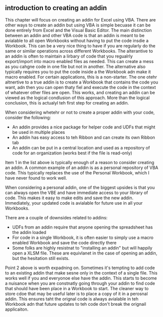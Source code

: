 ## introduction to creating an addin

This chapter will focus on creating an addin for Excel using VBA.  There are other ways to create an addin but using VBA is simple becuase it can be done entirely from Excel and the Visual Basic Editor.  The main distinction between an addin and other VBA code is that an addin is meant to be avialable to all open Workbooks without having to put the code insdie a Workbook.  This can be a very nice thing to have if you are regularly do the same or similar operations across different Workbooks.  The alterantive to an addin is often to maintain a lirbary of code that you regualrly export/import into macro enabled files as needed.  This can create a mess as you cahgne code in one file but not in another.  The alternative also typically requires you to put the code inside a the Workbook adn make it macro enabled.  For certain applications, this is a non-starter.  The one otehr altnertive to a true addin is to create a Workbook that contains the code you want, adn then you can open thaty fiel and execute the code in the context of whatever other files are open.  This works, and creating an addin can be viewed as the logical condlusion of this approach.  More than the logical conclusion, this is actualyl teh first step for creating an addin.

When considering whetehr or not to create a proper addin with your code, consider the following:

* An addin provides a nice package for helper code and UDFs that might be used in multiple places
* An addin has easy access to teh Ribbon and can create its own Ribbon tab
* An addin can be put in a central location and used as a repository of code for an organization (works best if the file is read-only)

Item 1 in the list above is typically enough of a reason to consider creating an addin.  A common example of an addin is as a personal repository of VBA code.  This typically replaces the use of the Personal Workbook, which I have never found to work well.

When considering a personal addin, one of the biggest upsides is that you can always open the VBE and have immediate access to your library of code. This makes it easy to make edits and save the new addin.  Immediately, your updated code is avialable for future use in all your Workbooks.

There are a couple of downsides related to addins:

* UDFs from an addin require that anyone opening the spreadsheet has the addin loaded
* For code in a single Workbook, it is often easier to simply use a macro enabled Workbook and save the code directly there
* Some folks are highly resistnat to "installing an addin" but will happily open a XLSM file.  These are equivlanet in the case of opening an addin, but the hesitation still exists.

Point 2 above is worth expadning on.  Sometimes it's tempting to add code to an existing addin that make sesne only in the context of a single file.  This works well if you and everyonoe else have the addin.  This starts to become a nuisance when you are constnatly going through your addin to find code that should have been place in a Workbook to start. The cleaner way to store cdoe that may be useful later is to place a copy of it in a perosnal addin.  This ensures taht the orignal code is always avialable in teh Workbook adn that future updates to teh code don't break the orignail applicaiton.
